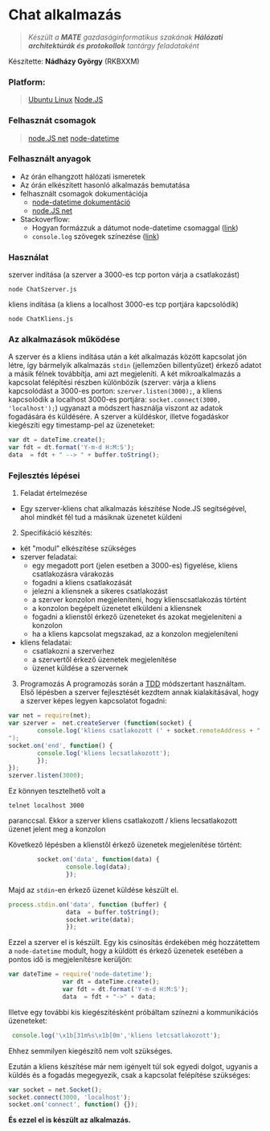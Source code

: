 

# Chat alkalmazás
> *Készült a **MATE** gazdaságinformatikus szakának*
> ***Hálózati architektúrák és protokollok** tantárgy feladataként*

Készítette: **Nádházy György** (RKBXXM)

### Platform:
>[Ubuntu Linux](https://ubuntu.com/)
> [Node.JS](https://nodejs.org/en/)

### Felhasznát csomagok
> [node.JS net](https://nodejs.org/api/net.html)
> [node-datetime](https://www.npmjs.com/package/node-datetime)

### Felhasznált anyagok

 - Az órán elhangzott hálózati ismeretek
 - Az órán elkészített hasonló alkalmazás bemutatása
 - felhasznált csomagok dokumentációja
   * [node-datetime dokumentáció](https://www.npmjs.com/package/node-datetime#methods)
   * [node.JS net](https://nodejs.org/api/net.html)
 - Stackoverflow: 
   * Hogyan formázzuk a dátumot node-datetime csomaggal ([link](https://stackoverflow.com/questions/38182501/how-to-get-current-datetime-with-format-y-m-d-hms-using-node-datetime-library))
   * `console.log` szövegek színezése ([link](https://stackoverflow.com/a/41407246/15366989))

### Használat

szerver  indítása (a szerver a 3000-es tcp porton várja a csatlakozást)

    node ChatSzerver.js

kliens  indítása (a kliens a localhost 3000-es tcp portjára kapcsolódik)

    node ChatKliens.js

### Az alkalmazások működése

A szerver és a kliens indítása után a két alkalmazás között kapcsolat jön létre, így bármelyik alkalmazás `stdin` (jellemzően billentyűzet) érkező adatot a másik félnek továbbítja, ami azt megjeleníti. A két mikroalkalmazás a kapcsolat felépítési részben különbözik (szerver: várja a kliens kapcsolódást a 3000-es porton: `szerver.listen(3000);`, a kliens kapcsolódik a localhost 3000-es portjára: `socket.connect(3000, 'localhost');`) ugyanazt a módszert használja viszont az adatok fogadására és küldésére.  A szerver a küldéskor, illetve fogadáskor kiegészíti egy timestamp-pel az üzeneteket:

```javascript
var dt = dateTime.create();
var fdt = dt.format('Y-m-d H:M:S');
data  = fdt + " --> " + buffer.toString();
```
### Fejlesztés lépései

 1. Feladat értelmezése
 - Egy szerver-kliens chat alkalmazás készítése Node.JS segítségével, ahol mindkét fél tud a másiknak üzenetet küldeni
 2. Specifikáció készítés:
 - két "modul" elkészítése szükséges
 - szerver feladatai:
   * egy megadott port (jelen esetben a 3000-es) figyelése, kliens csatlakozásra várakozás
   * fogadni a kliens csatlakozását
   * jelezni a kliensnek a sikeres csatlakozást
   * a szerver konzolon megjeleníteni, hogy klienscsatlakozás történt
   * a konzolon begépelt üzenetet elküldeni a kliensnek
   * fogadni a klienstől érkező üzeneteket és azokat megjeleníteni a konzolon
   * ha a kliens kapcsolat megszakad, az a konzolon megjeleníteni
- kliens feladatai:
  * csatlakozni a szerverhez
  * a szervertől érkező üzenetek megjelenítése
  * üzenet küldése a szervernek
 3. Programozás
A programozás során a [TDD](https://hu.wikipedia.org/wiki/Tesztvez%C3%A9relt_fejleszt%C3%A9s) módszertant használtam. 
Első lépésben a szerver fejlesztését kezdtem annak kialakításával, hogy a szerver képes legyen kapcsolatot fogadni:
```javascript
var net = require(net);
var szerver =  net.createServer (function(socket) {
        console.log('kliens csatlakozott (' + socket.remoteAddress + ":" + socket.remotePort + ")
");
socket.on('end', function() {
        console.log('kliens lecsatlakozott');
        });
});
szerver.listen(3000);
```
Ez könnyen tesztelhető volt a 

    telnet localhost 3000
paranccsal. Ekkor a szerver  kliens csatlakozott / kliens lecsatlakozott üzenet jelent meg a konzolon

Következő lépésben a klienstől érkező üzenetek megjelenítése történt:
```javascript
        socket.on('data', function(data) {
                console.log(data);
                });
```
Majd az `stdin`-en érkező üzenet küldése készült el.
```javascript
process.stdin.on('data', function (buffer) {
                data  = buffer.toString();
                socket.write(data);
                });
```

Ezzel a szerver el is készült. Egy kis csinosítás érdekében még hozzátettem a `node-datetime` modult, hogy a küldött és érkező üzenetek esetében a pontos idő is megjelenítésre kerüljön:
```javascript
var dateTime = require('node-datetime');
               var dt = dateTime.create();
               var fdt = dt.format('Y-m-d H:M:S');
               data  = fdt + "->" + data;
```

Illetve egy további kis kiegészítésként próbáltam színezni a kommunikációs üzeneteket:
```javascript
 console.log('\x1b[31m%s\x1b[0m','kliens letcsatlakozott');
```
Ehhez semmilyen kiegészítő nem volt szükséges.

Ezután a kliens készítése már nem igényelt túl sok egyedi dolgot, ugyanis a küldés és a fogadás megegyezik, csak a kapcsolat felépítése szükséges:
```javascript
var socket = net.Socket();
socket.connect(3000, 'localhost');
socket.on('connect', function() {});
```
**És ezzel el is készült az alkalmazás.**

